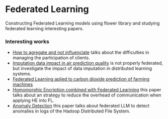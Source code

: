 # Federated Learning
Constructing Federated Learning models using flower library and studying federated learning interesting papers.

### Interesting works
- [How to agregate and not influenciate](https://sol.sbc.org.br/index.php/sbrc/article/view/35148/34939) talks about the difficulties in managing the participation of clients.
- [Imputation data impact in air prediction quality](https://sol.sbc.org.br/index.php/courb/article/view/35252/35042) is not properly federated, but investigate the impact of data imputation in distributed learning systems.
- [Federated Learning aplied to carbon dioxide prediction of farming machines ](https://sol.sbc.org.br/index.php/courb/article/view/35267/35057)
- [Homomorphic Encription combined with Federated Learining](https://sol.sbc.org.br/index.php/sbrc/article/view/35178/34969) this paper talks about an strategy to reduce the overhead of communication when applying HE into FL.
- [Anomaly Detection](https://sol.sbc.org.br/index.php/sbrc/article/view/35127/34918) this paper talks about federated LLM to detect anomalies in logs of the Hadoop Distributed File System.
